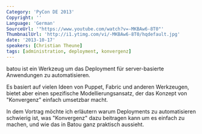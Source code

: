 ```yaml
---
Category: 'PyCon DE 2013'
Copyright: ''
Language: 'German'
SourceUrl: '"https://www.youtube.com/watch?v=-MKBAw6-8T0"'
ThumbnailUrl: 'http://i1.ytimg.com/vi/-MKBAw6-8T0/hqdefault.jpg'
date: '2013-10-17'
speakers: [Christian Theune]
tags: [administration, deployment, konvergenz]
---
```

batou ist ein Werkzeug um das Deployment für server-basierte Anwendungen zu automatisieren.

Es basiert auf vielen Ideen von Puppet, Fabric und anderen Werkzeugen, bietet aber einen spezifische Modellierungsansatz, der das Konzept von "Konvergenz" einfach umsetzbar macht.

In dem Vortrag möchte ich erläutern warum Deployments zu automatisieren schwierig ist, was "Konvergenz" dazu beitragen kann um es einfach zu machen, und wie das in Batou ganz praktisch aussieht.